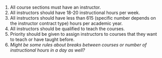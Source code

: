1. All course sections must have an instructor.
2. All instructors should have 18-20 instructional hours per week.
3. All instructors should have less than 615 (specific number depends on the instructor contract type) hours per academic year.
4. All instructors should be qualified to teach the courses.
5. Priority should be given to assign instructors to courses that they want to teach or have taught before.
6. *Might be some rules about breaks between courses or number of instructional hours in a day as well?*
